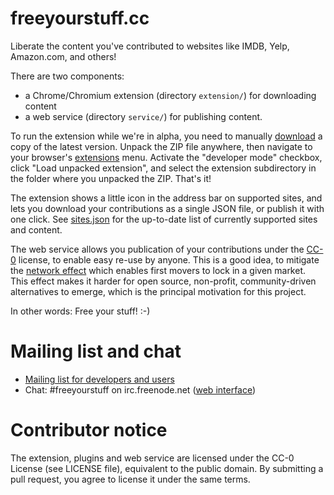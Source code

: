 # freeyourstuff.cc

Liberate the content you've contributed to websites like IMDB, Yelp, Amazon.com, and others!

There are two components:

- a Chrome/Chromium extension (directory `extension/`) for downloading content
- a web service (directory `service/`) for publishing content.

To run the extension while we're in alpha, you need to manually [download](https://github.com/eloquence/freeyourstuff.cc/archive/master.zip) a copy of the latest version. Unpack the ZIP file anywhere, then navigate to your browser's [extensions](chrome://extensions/) menu. Activate the "developer mode" checkbox, click "Load unpacked extension", and select the extension subdirectory in the folder where you unpacked the ZIP. That's it!

The extension shows a little icon in the address bar on supported sites, and lets you download your contributions as a single JSON file, or publish it with one click. See [sites.json](https://raw.githubusercontent.com/eloquence/freeyourstuff.cc/master/extension/sites.json) for the up-to-date list of currently supported sites and content.

The web service allows you publication of your contributions under the [CC-0](https://creativecommons.org/publicdomain/zero/1.0/) license, to enable easy re-use by anyone. This is a good idea, to mitigate the [network effect](https://en.wikipedia.org/wiki/Network_effect) which enables first movers to lock in a given market. This effect makes it harder for open source, non-profit, community-driven alternatives to emerge, which is the principal motivation for this project.

In other words: Free your stuff! :-)

# Mailing list and chat

* [Mailing list for developers and users](http://www.freelists.org/list/freeyourstuff)
* Chat: #freeyourstuff on irc.freenode.net ([web interface](https://webchat.freenode.net/?channels=freeyourstuff))

# Contributor notice

The extension, plugins and web service are licensed under the CC-0 License (see LICENSE file),
equivalent to the public domain. By submitting a pull request, you agree to license it
under the same terms.

